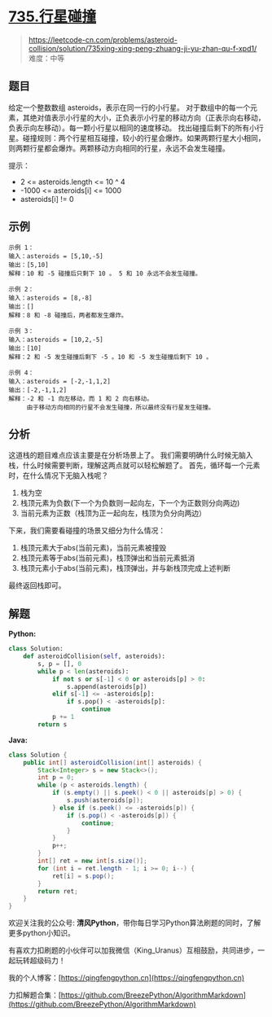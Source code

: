 # [735.行星碰撞](https://leetcode-cn.com/problems/asteroid-collision/solution/735xing-xing-peng-zhuang-ji-yu-zhan-qu-f-xpd1/)
> https://leetcode-cn.com/problems/asteroid-collision/solution/735xing-xing-peng-zhuang-ji-yu-zhan-qu-f-xpd1/
> 难度：中等

## 题目

给定一个整数数组 asteroids，表示在同一行的小行星。
对于数组中的每一个元素，其绝对值表示小行星的大小，正负表示小行星的移动方向（正表示向右移动，负表示向左移动）。每一颗小行星以相同的速度移动。
找出碰撞后剩下的所有小行星。碰撞规则：两个行星相互碰撞，较小的行星会爆炸。如果两颗行星大小相同，则两颗行星都会爆炸。两颗移动方向相同的行星，永远不会发生碰撞。

提示：

- 2 <= asteroids.length <= 10 ^ 4
- -1000 <= asteroids[i] <= 1000
- asteroids[i] != 0

## 示例

```
示例 1：
输入：asteroids = [5,10,-5]
输出：[5,10]
解释：10 和 -5 碰撞后只剩下 10 。 5 和 10 永远不会发生碰撞。

示例 2：
输入：asteroids = [8,-8]
输出：[]
解释：8 和 -8 碰撞后，两者都发生爆炸。

示例 3：
输入：asteroids = [10,2,-5]
输出：[10]
解释：2 和 -5 发生碰撞后剩下 -5 。10 和 -5 发生碰撞后剩下 10 。

示例 4：
输入：asteroids = [-2,-1,1,2]
输出：[-2,-1,1,2]
解释：-2 和 -1 向左移动，而 1 和 2 向右移动。 
     由于移动方向相同的行星不会发生碰撞，所以最终没有行星发生碰撞。 
```

## 分析

这道栈的题目难点应该主要是在分析场景上了。 我们需要明确什么时候无脑入栈，什么时候需要判断，理解这两点就可以轻松解题了。 首先，循环每一个元素时，在什么情况下无脑入栈呢？

1. 栈为空
2. 栈顶元素为负数(下一个为负数则一起向左，下一个为正数则分向两边)
3. 当前元素为正数（栈顶为正一起向左，栈顶为负分向两边）

下来，我们需要看碰撞的场景又细分为什么情况：

1. 栈顶元素大于abs(当前元素)，当前元素被撞毁
2. 栈顶元素等于abs(当前元素)，栈顶弹出和当前元素抵消
3. 栈顶元素小于abs(当前元素)，栈顶弹出，并与新栈顶完成上述判断

最终返回栈即可。

## 解题

**Python:**

```python
class Solution:
    def asteroidCollision(self, asteroids):
        s, p = [], 0
        while p < len(asteroids):
            if not s or s[-1] < 0 or asteroids[p] > 0:
                s.append(asteroids[p])
            elif s[-1] <= -asteroids[p]:
                if s.pop() < -asteroids[p]:
                    continue
            p += 1
        return s
```

**Java:**

```java
class Solution {
    public int[] asteroidCollision(int[] asteroids) {
        Stack<Integer> s = new Stack<>();
        int p = 0;
        while (p < asteroids.length) {
            if (s.empty() || s.peek() < 0 || asteroids[p] > 0) {
                s.push(asteroids[p]);
            } else if (s.peek() <= -asteroids[p]) {
                if (s.pop() < -asteroids[p]) {
                    continue;
                }
            }
            p++;
        }
        int[] ret = new int[s.size()];
        for (int i = ret.length - 1; i >= 0; i--) {
            ret[i] = s.pop();
        }
        return ret;
    }
}
```

欢迎关注我的公众号: **清风Python**，带你每日学习Python算法刷题的同时，了解更多python小知识。

有喜欢力扣刷题的小伙伴可以加我微信（King_Uranus）互相鼓励，共同进步，一起玩转超级码力！

我的个人博客：[https://qingfengpython.cn](https://qingfengpython.cn)

力扣解题合集：[https://github.com/BreezePython/AlgorithmMarkdown](https://github.com/BreezePython/AlgorithmMarkdown)